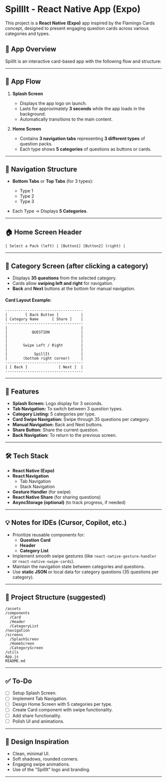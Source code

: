 # SpillIt - React Native App (Expo)

This project is a **React Native (Expo)** app inspired by the Flamingo Cards concept, designed to present engaging question cards across various categories and types.

## 🌟 App Overview

SpillIt is an interactive card-based app with the following flow and structure:

---

## 🚀 App Flow

1. **Splash Screen**

   - Displays the app logo on launch.
   - Lasts for approximately **3 seconds** while the app loads in the background.
   - Automatically transitions to the main content.

2. **Home Screen**
   - Contains **3 navigation tabs** representing **3 different types** of question packs.
   - Each type shows **5 categories** of questions as buttons or cards.

---

## 🧭 Navigation Structure

- **Bottom Tabs** or **Top Tabs** (for 3 types):

  - Type 1
  - Type 2
  - Type 3

- Each Type → Displays **5 Categories**.

---

## 🏠 Home Screen Header

```
| Select a Pack (left) | [Button1] [Button2] (right) |
```

---

## 📂 Category Screen (after clicking a category)

- Displays **35 questions** from the selected category.
- Cards allow **swiping left and right** for navigation.
- **Back** and **Next** buttons at the bottom for manual navigation.

#### Card Layout Example:

```
-----------------------------------
|        [ Back Button ]          |
| Category Name      [ Share ]    |
-----------------------------------
|                                 |
|           QUESTION              |
|                                 |
|                                 |
|       Swipe Left / Right        |
|                                 |
|            SpillIt              |
|       (bottom right corner)     |
-----------------------------------
| [ Back ]              [ Next ]  |
-----------------------------------
```

---

## 🧩 Features

- **Splash Screen:** Logo display for 3 seconds.
- **Tab Navigation:** To switch between 3 question types.
- **Category Listing:** 5 categories per type.
- **Card Swipe Navigation:** Swipe through 35 questions per category.
- **Manual Navigation:** Back and Next buttons.
- **Share Button:** Share the current question.
- **Back Navigation:** To return to the previous screen.

---

## 🛠️ Tech Stack

- **React Native (Expo)**
- **React Navigation**
  - Tab Navigation
  - Stack Navigation
- **Gesture Handler** (for swipe)
- **React Native Share** (for sharing questions)
- **AsyncStorage (optional)** (to track progress, if needed)

---

## 💡 Notes for IDEs (Cursor, Copilot, etc.)

- Prioritize reusable components for:
  - **Question Card**
  - **Header**
  - **Category List**
- Implement smooth swipe gestures (like `react-native-gesture-handler` or `react-native-swipe-cards`).
- Maintain the navigation state between categories and questions.
- Use **static JSON** or local data for category questions (35 questions per category).

---

## 📂 Project Structure (suggested)

```
/assets
/components
  /Card
  /Header
  /CategoryList
/navigation
/screens
  /SplashScreen
  /HomeScreen
  /CategoryScreen
/utils
App.js
README.md
```

---

## ✅ To-Do

- [ ] Setup Splash Screen.
- [ ] Implement Tab Navigation.
- [ ] Design Home Screen with 5 categories per type.
- [ ] Create Card component with swipe functionality.
- [ ] Add share functionality.
- [ ] Polish UI and animations.

---

## 🎨 Design Inspiration

- Clean, minimal UI.
- Soft shadows, rounded corners.
- Engaging swipe animations.
- Use of the "SpillIt" logo and branding.

---
